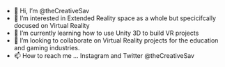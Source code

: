 - 👋 Hi, I’m @theCreativeSav
- 👀 I’m interested in Extended Reality space as a whole but specicifcally docused on Virtual Reality
- 🌱 I’m currently learning how to use Unity 3D to build VR projects
- 💞️ I’m looking to collaborate on Virtual Reality projects for the education and gaming industries.
- 📫 How to reach me ... Instagram and Twitter @theCreativeSav

<!---
theCreativeSav/theCreativeSav is a ✨ special ✨ repository because its `README.md` (this file) appears on your GitHub profile.
You can click the Preview link to take a look at your changes.
--->
